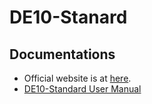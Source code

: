 # DE10-Stanard

## Documentations

* Official website is at [here](https://www.terasic.com.tw/cgi-bin/page/archive.pl?CategoryNo=165&Language=English&No=1081).
* [DE10-Standard User Manual](https://www.terasic.com.tw/cgi-bin/page/archive_download.pl?Language=English&No=1081&FID=551f9fbfa8ed07843cd51831db1b04dd)
